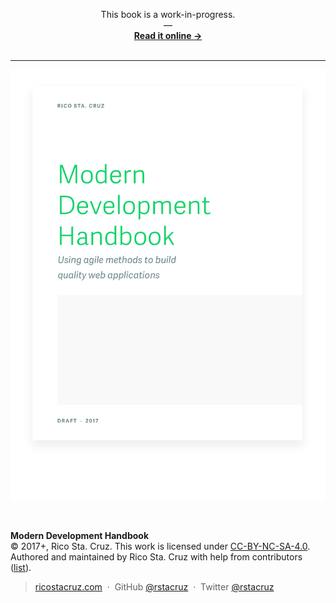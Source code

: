 <div class='_hide'>
<p align='center'>This book is a work-in-progress.<br>—<br><strong><a href='http://ricostacruz.com/modern-development/'>Read it online →</a></strong><br><br></p>
<hr>
</div>

<p align='center'>
<a href='toc/README.md'><img src='images/cover-shadow.png' style='max-height: 90vh'></a>
</p>

<br>

**Modern Development Handbook**<br>
© 2017+, Rico Sta. Cruz. This work is licensed under [CC-BY-NC-SA-4.0][CC].<br>
Authored and maintained by Rico Sta. Cruz with help from contributors ([list][contributors]).

> [ricostacruz.com](http://ricostacruz.com) &nbsp;&middot;&nbsp;
> GitHub [@rstacruz](https://github.com/rstacruz) &nbsp;&middot;&nbsp;
> Twitter [@rstacruz](https://twitter.com/rstacruz)

[CC]: https://creativecommons.org/licenses/by-nc-sa/4.0/
[contributors]: http://github.com/rstacruz/modern-development/contributors
